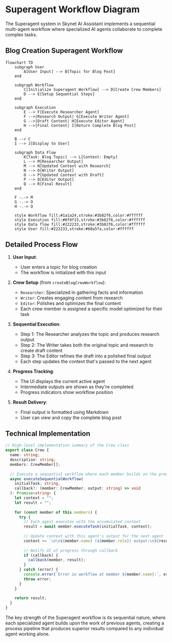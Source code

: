 # Superagent Workflow Diagram

The Superagent system in Skynet AI Assistant implements a sequential multi-agent workflow where specialized AI agents collaborate to complete complex tasks.

## Blog Creation Superagent Workflow

```mermaid
flowchart TD
    subgraph User
        A[User Input] --> B[Topic for Blog Post]
    end

    subgraph Workflow
        C[Initialize Superagent Workflow] --> D[Create Crew Members]
        D --> E[Setup Sequential Steps]
    end

    subgraph Execution
        E --> F[Execute Researcher Agent]
        F -->|Research Output| G[Execute Writer Agent]
        G -->|Draft Content| H[Execute Editor Agent]
        H -->|Final Content| I[Return Complete Blog Post]
    end

    B --> C
    I --> J[Display to User]

    subgraph Data Flow
        K[Task: Blog Topic] --> L[Context: Empty]
        L --> M[Researcher Output]
        M --> N[Updated Context with Research]
        N --> O[Writer Output]
        O --> P[Updated Context with Draft]
        P --> Q[Editor Output]
        Q --> R[Final Result]
    end

    F -.-> M
    G -.-> O
    H -.-> Q

    style Workflow fill:#1a1a24,stroke:#3b82f6,color:#ffffff
    style Execution fill:#0f0f15,stroke:#3b82f6,color:#ffffff
    style Data flow fill:#222233,stroke:#3b82f6,color:#ffffff
    style User fill:#222233,stroke:#60a5fa,color:#ffffff
```

## Detailed Process Flow

1. **User Input**:
   - User enters a topic for blog creation
   - The workflow is initialized with this input

2. **Crew Setup** (from `createBlogCrewWorkflow`):
   - `Researcher`: Specialized in gathering facts and information
   - `Writer`: Creates engaging content from research
   - `Editor`: Polishes and optimizes the final content
   - Each crew member is assigned a specific model optimized for their task

3. **Sequential Execution**:
   - Step 1: The Researcher analyzes the topic and produces research output
   - Step 2: The Writer takes both the original topic and research to create draft content
   - Step 3: The Editor refines the draft into a polished final output
   - Each step updates the context that's passed to the next agent

4. **Progress Tracking**:
   - The UI displays the current active agent
   - Intermediate outputs are shown as they're completed
   - Progress indicators show workflow position

5. **Result Delivery**:
   - Final output is formatted using Markdown
   - User can view and copy the complete blog post

## Technical Implementation

```typescript
// High-level implementation summary of the Crew class
export class Crew {
  name: string;
  description: string;
  members: CrewMember[];
  
  // Execute a sequential workflow where each member builds on the previous
  async executeSequentialWorkflow(
    initialTask: string,
    callback?: (member: CrewMember, output: string) => void
  ): Promise<string> {
    let context = "";
    let result = "";
    
    for (const member of this.members) {
      try {
        // Each agent executes with the accumulated context
        result = await member.executeTask(initialTask, context);
        
        // Update context with this agent's output for the next agent
        context += `\n\n${member.name} (${member.role}) output:\n${result}\n\n`;
        
        // Notify UI of progress through callback
        if (callback) {
          callback(member, result);
        }
      } catch (error) {
        console.error(`Error in workflow at member ${member.name}:`, error);
        throw error;
      }
    }
    
    return result;
  }
}
```

The key strength of the Superagent workflow is its sequential nature, where each specialized agent builds upon the work of previous agents, creating a process pipeline that produces superior results compared to any individual agent working alone.